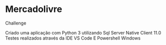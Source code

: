 # Mercadolivre
Challenge


Criado uma aplicação com Python 3 utilizando Sql Server Native Client 11.0
Testes realizados através da IDE VS Code E Powershell Windows
